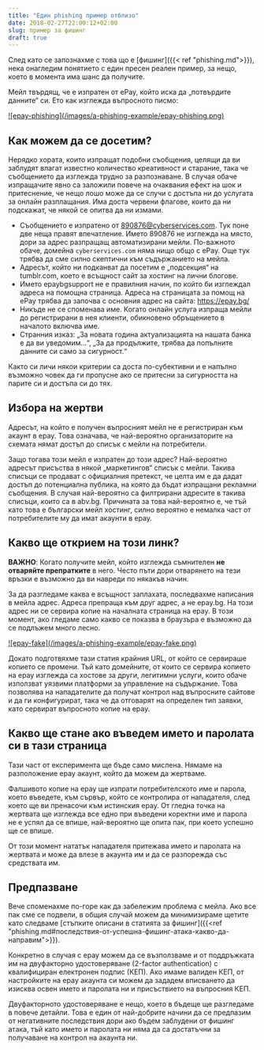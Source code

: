 ```yaml
---
title: "Един phishing пример отблизо"
date: 2018-02-27T22:00:12+02:00
slug: пример за фишинг
draft: true
---
```


След като се запознахме с това що е [фишинг]({{< ref "phishing.md">}}), нека
онагледим понятието с един пресен реален пример, за нещо, което в момента има
шанс да получите.

Мейл твърдящ, че е изпратен от ePay, който иска да „потвърдите данните“ си. Ето
как изглежда въпросното писмо:

<a target="_blank" href="/images/epay-phishing.png">
![epay-phishing](/images/a-phishing-example/epay-phishing.png)</a>


## Как можем да се досетим?

Нерядко хората, които изпращат подобни съобщения, целящи да ви заблудят влагат
известно количество креативност и старание, така че съобщението да изглежда
трудно за разпознаване. В случая обаче изпращачите явно са заложили повече на
очаквания ефект на шок и притеснение, че нещо лошо може да се случи с достъпа ни
до услугата за онлайн разплащания. Има доста червени флагове, които да ни
подскажат, че някой се опитва да ни измами.

 * Съобщението е изпратено от 890876@cyberservices.com. Тук поне две неща правят
   впечатление. Името 890876 не изглежда на място, дори за адрес разпращащ
   автоматизирани мейли. По-важното обаче, домейна `cyberservices.com` няма нищо
   общо с ePay. Още тук трябва да сме силно скептични към съдържанието на мейла.
 * Адресът, който ни подканват да посетим е „подсекция“ на tumblr.com, което е
   всъщност сайт за хостинг на лични блогове.
 * Името epaybgsupport не е правилния начин, по който би изглеждал адреса на
   помощна страница. Адреса на страницата за помощ на ePay трябва да започва с
   основния адрес на сайта: https://epay.bg/
 * Никъде не се споменава име. Когато онлайн услуга изпраща мейли до
   регистрирани в нея клиенти, обикновено обръщението в началото включва име.
 * Странния изказ: „За новата година актуализацията на нашата банка е да ви
   уведомим...“, „За да продължите, трябва да попълните данните си само за
   сигурност.“

Както си личи някои критерии са доста по-субективни и е напълно възможно човек
да ги пропусне ако се притесни за сигурността на парите си и достъпа си до тях.

## Избора на жертви

Адресът, на който е получен въпросният мейл не е регистриран към акаунт в epay.
Това означава, че най-вероятно организаторите на схемата нямат достъп до списък
с мейли на потребители.

Защо тогава този мейл е изпратен до този адрес? Най-вероятно адресът присъства в
някой „маркетингов“ списък с мейли. Такива списъци се продават с официалния
претекст, че целта им е да дадат достъп до потенциална публика, на която да
бъдат изпращани рекламни съобщения. В случая най-вероятно са филтрирани адресите
в такива списъци, които са в abv.bg. Причината за това най-вероятно е, че тъй
като това е български мейл хостинг, силно вероятно е немалка част от
потребителите му да имат акаунти в epay.

## Какво ще открием на този линк?

**ВАЖНО**: Когато получите мейл, който изглежда съмнителен **не отваряйте
препратките** в него. Често пъти дори отварянето на тези връзки е възможно да ви
навреди по някакъв начин.

За да разгледаме каква е всъщност заплахата, последвахме написания в мейла
адрес. Адреса препраща към друг адрес, а не epay.bg. На този адрес ни се сервира
копие на началната страница на epay. В този момент, ако гледаме само какво се
показва в браузъра е възможно да се подлъжем много лесно.

<a target="_blank" href="/images/epay-fake.png">
![epay-fake](/images/a-phishing-example/epay-fake.png)</a>

Докато подготвяхме тази статия крайния URL, от който се сервираше копието се
промени. Тъй като домейните, от които се сервира копието на epay изглежда са
хостове за други, легитимни услуги, които обаче използват уязвими платформи за
управление на съдържание. Това позволява на нападателите да получат контрол над
въпросните сайтове и да ги конфигурират, така че да отговарят на определен тип
заявки, като сервират въпросното копие на epay.

## Какво ще стане ако въведем името и паролата си в тази страница

Тази част от експеримента ще бъде само мислена. Нямаме на разположение epay
акаунт, който да можем да жертваме.

Фалшивото копие на epay ще изпрати потребителското име и парола, което въведете,
към сървър, който се контролира от нападателя, след което ще ви пренасочи към
истинския epay. От гледна точка на жертвата ще изглежда все едно при въведени
коректни име и парола не е успял да се впише, най-вероятно ще опита пак, при
което успешно ще се впише.

От този момент нататък нападателя притежава името и паролата на жертвата и може
да влезе в акаунта им и да се разпорежда със средствата им.

## Предпазване

Вече споменахме по-горе как да забележим проблема с мейла. Ако все пак сме се
подвели, в общия случай можем да минимизираме щетите като следваме [стъпките описани в статията за фишинг]({{<ref "phishing.md#последствия-от-успешна-фишинг-атака-какво-да-направим">}}).

Конкретно в случая с epay можем да се възползваме и от поддръжката им на
двуфакторно удостоверяване (2-factor authentication) с квалифициран електронен
подпис (КЕП). Ако имаме валиден КЕП, от настройките на epay акаунта си можем да
зададем вписването да изисква освен името и паролата ни и присъствието на
въпросния КЕП.

Двуфакторното удостоверяване е нещо, което в бъдеще ще разгледаме в повече
детайли. Това е един от най-добрите начини да се предпазим от негативните
последствия дори ако бъдем заблудени от фишинг атака, тъй като името и паролата
ни няма да са достатъчни за получаване на контрол на акаунта ни.
